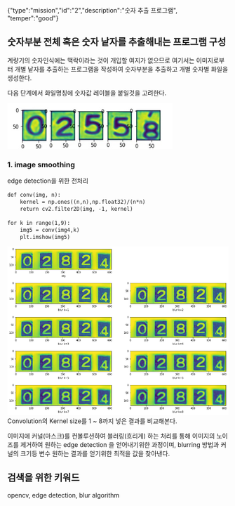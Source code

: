 {"type":"mission","id":"2","description":"숫자 추출 프로그램", "temper":"good"}
## 숫자부분 전체 혹은 숫자 낱자를 추출해내는 프로그램 구성

계량기의 숫자인식에는 맥락이라는 것이 개입할 여지가 없으므로
여기서는 이미지로부터 개별 낱자를 추출하는 프로그램을 작성하여 숫자부분을 추출하고
개별 숫자별 화일을 생성한다.

다음 단계에서 화일명칭에 숫자값 레이블을 붙일것을 고려한다.

![숫자](digits.jpg)

### 1. image smoothing
edge detection을 위한 전처리
```
def conv(img, n):
    kernel = np.ones((n,n),np.float32)/(n*n)
    return cv2.filter2D(img, -1, kernel)

for k in range(1,9):
    img5 = conv(img4,k)
    plt.imshow(img5)
```

![이미지 최초상태](./image1.png)
Convolution의 Kernel size를 1 ~ 8까지 넣은 결과를 비교해본다.

이미지에 커널(마스크)를 컨볼루션하여 블러링(흐리게) 하는 처리를 통해 이미지의 노이즈를 제거하여 원하는 edge detection 을 얻어내기위한 과정이며, 
blurring 방법과 커널의 크기등 변수 원하는 결과를 얻기위한 최적을 값을 찾아낸다.

## 검색을 위한 키워드
opencv, edge detection, blur algorithm
